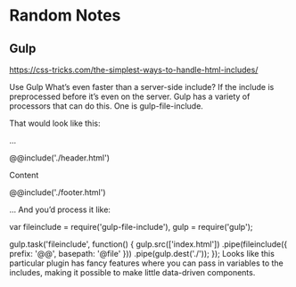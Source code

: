 # Random Notes


## Gulp
https://css-tricks.com/the-simplest-ways-to-handle-html-includes/

Use Gulp
What’s even faster than a server-side include? If the include is preprocessed before it’s even on the server. Gulp has a variety of processors that can do this. One is gulp-file-include.

That would look like this:

...
<body>
   @@include('./header.html')

   Content

   @@include('./footer.html')
</body>
...
And you’d process it like:

var fileinclude = require('gulp-file-include'),
  gulp = require('gulp');
 
gulp.task('fileinclude', function() {
  gulp.src(['index.html'])
    .pipe(fileinclude({
      prefix: '@@',
      basepath: '@file'
    }))
    .pipe(gulp.dest('./'));
});
Looks like this particular plugin has fancy features where you can pass in variables to the includes, making it possible to make little data-driven components.
